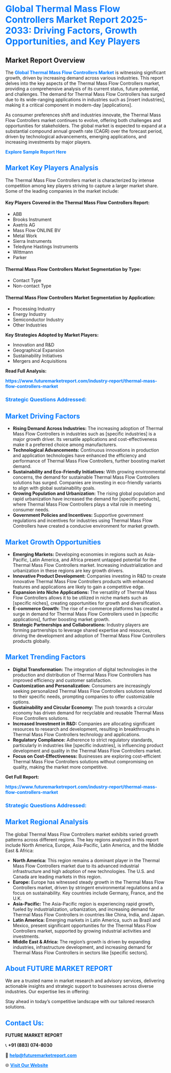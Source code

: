 <h1 style="color: #007BFF;">Global Thermal Mass Flow Controllers Market Report 2025-2033: Driving Factors, Growth Opportunities, and Key Players</h1>

<section id="overview">
<h2>Market Report Overview</h2>
<p>The <a href="https://www.futuremarketreport.com/industry-report/thermal-mass-flow-controllers-market" style="color: #007BFF; text-decoration: none;"><strong>Global Thermal Mass Flow Controllers Market</strong></a> is witnessing significant growth, driven by increasing demand across various industries. This report delves into the key aspects of the Thermal Mass Flow Controllers market, providing a comprehensive analysis of its current status, future potential, and challenges. The demand for Thermal Mass Flow Controllers has surged due to its wide-ranging applications in industries such as [insert industries], making it a critical component in modern-day [applications].</p>
<p>As consumer preferences shift and industries innovate, the Thermal Mass Flow Controllers market continues to evolve, offering both challenges and opportunities for stakeholders. The global market is expected to expand at a substantial compound annual growth rate (CAGR) over the forecast period, driven by technological advancements, emerging applications, and increasing investments by major players.</p>
</section>

<section id="overview">
<p><a href="https://www.futuremarketreport.com/request-sample/reportId=107330" style="color: #007BFF; text-decoration: none;"><strong>Explore Sample Report Here</strong></a></p>
</section>

<section id="key-players">
<h2 style="color: #007BFF;">Market Key Players Analysis</h2>
<p>The Thermal Mass Flow Controllers market is characterized by intense competition among key players striving to capture a larger market share. Some of the leading companies in the market include:</p>
<h4>Key Players Covered in the Thermal Mass Flow Controllers Report:</h4>
<ul><li>ABB</li><li>Brooks Instrument</li><li>Axetris AG</li><li>Mass Flow ONLINE BV</li><li>Metal Work</li><li>Sierra Instruments</li><li>Teledyne Hastings Instruments</li><li>Wittmann</li><li>Parker</li></ul>
<h4>Thermal Mass Flow Controllers Market Segmentation by Type:</h4>
<ul><li>Contact Type</li><li>Non-contact Type</li></ul>

<h4>Thermal Mass Flow Controllers Market Segmentation by Application:</h4>
<ul><li>Processing Industry</li><li>Energy Industry</li><li>Semiconductor Industry</li><li>Other Industries</li></ul>
<p><strong>Key Strategies Adopted by Market Players:</strong></p>
<ul>
<li>Innovation and R&D</li>
<li>Geographical Expansion</li>
<li>Sustainability Initiatives</li>
<li>Mergers and Acquisitions</li>
</ul>
</section>

<section>
<p><strong>Read Full Analysis: </strong></p><a href="https://www.futuremarketreport.com/industry-report/thermal-mass-flow-controllers-market" style="color: #007BFF; text-decoration: none;"><strong>https://www.futuremarketreport.com/industry-report/thermal-mass-flow-controllers-market</strong></a>
<h3 style="color: #007BFF;">Strategic Questions Addressed:</h3>
</section>

<section id="driving-factors">
<h2 style="color: #007BFF;">Market Driving Factors</h2>
<ul>
<li><strong>Rising Demand Across Industries:</strong> The increasing adoption of Thermal Mass Flow Controllers in industries such as [specific industries] is a major growth driver. Its versatile applications and cost-effectiveness make it a preferred choice among manufacturers.</li>
<li><strong>Technological Advancements:</strong> Continuous innovations in production and application technologies have enhanced the efficiency and performance of Thermal Mass Flow Controllers, further boosting market demand.</li>
<li><strong>Sustainability and Eco-Friendly Initiatives:</strong> With growing environmental concerns, the demand for sustainable Thermal Mass Flow Controllers solutions has surged. Companies are investing in eco-friendly variants to align with global sustainability goals.</li>
<li><strong>Growing Population and Urbanization:</strong> The rising global population and rapid urbanization have increased the demand for [specific products], where Thermal Mass Flow Controllers plays a vital role in meeting consumer needs.</li>
<li><strong>Government Policies and Incentives:</strong> Supportive government regulations and incentives for industries using Thermal Mass Flow Controllers have created a conducive environment for market growth.</li>
</ul>
</section>

<section id="growth-opportunities">
<h2 style="color: #007BFF;">Market Growth Opportunities</h2>
<ul>
<li><strong>Emerging Markets:</strong> Developing economies in regions such as Asia-Pacific, Latin America, and Africa present untapped potential for the Thermal Mass Flow Controllers market. Increasing industrialization and urbanization in these regions are key growth drivers.</li>
<li><strong>Innovative Product Development:</strong> Companies investing in R&D to create innovative Thermal Mass Flow Controllers products with enhanced features and applications are likely to gain a competitive edge.</li>
<li><strong>Expansion into Niche Applications:</strong> The versatility of Thermal Mass Flow Controllers allows it to be utilized in niche markets such as [specific niches], creating opportunities for growth and diversification.</li>
<li><strong>E-commerce Growth:</strong> The rise of e-commerce platforms has created a surge in demand for Thermal Mass Flow Controllers used in [specific applications], further boosting market growth.</li>
<li><strong>Strategic Partnerships and Collaborations:</strong> Industry players are forming partnerships to leverage shared expertise and resources, driving the development and adoption of Thermal Mass Flow Controllers products globally.</li>
</ul>
</section>

<section id="trending-factors">
<h2 style="color: #007BFF;">Market Trending Factors</h2>
<ul>
<li><strong>Digital Transformation:</strong> The integration of digital technologies in the production and distribution of Thermal Mass Flow Controllers has improved efficiency and customer satisfaction.</li>
<li><strong>Customization and Personalization:</strong> Consumers are increasingly seeking personalized Thermal Mass Flow Controllers solutions tailored to their specific needs, prompting companies to offer customizable options.</li>
<li><strong>Sustainability and Circular Economy:</strong> The push towards a circular economy has driven demand for recyclable and reusable Thermal Mass Flow Controllers solutions.</li>
<li><strong>Increased Investment in R&D:</strong> Companies are allocating significant resources to research and development, resulting in breakthroughs in Thermal Mass Flow Controllers technology and applications.</li>
<li><strong>Regulatory Compliance:</strong> Adherence to strict regulatory standards, particularly in industries like [specific industries], is influencing product development and quality in the Thermal Mass Flow Controllers market.</li>
<li><strong>Focus on Cost-Effectiveness:</strong> Businesses are exploring cost-efficient Thermal Mass Flow Controllers solutions without compromising on quality, making the market more competitive.</li>
</ul>
</section>

<section>
<p><strong>Get Full Report: </strong></p><a href="https://www.futuremarketreport.com/industry-report/thermal-mass-flow-controllers-market" style="color: #007BFF; text-decoration: none;"><strong>https://www.futuremarketreport.com/industry-report/thermal-mass-flow-controllers-market</strong></a>
<h3 style="color: #007BFF;">Strategic Questions Addressed:</h3>
</section>


<section id="regional-analysis">
<h2 style="color: #007BFF;">Market Regional Analysis</h2>
<p>The global Thermal Mass Flow Controllers market exhibits varied growth patterns across different regions. The key regions analyzed in this report include North America, Europe, Asia-Pacific, Latin America, and the Middle East & Africa:</p>
<ul>
<li><strong>North America:</strong> This region remains a dominant player in the Thermal Mass Flow Controllers market due to its advanced industrial infrastructure and high adoption of new technologies. The U.S. and Canada are leading markets in this region.</li>
<li><strong>Europe:</strong> Europe has witnessed steady growth in the Thermal Mass Flow Controllers market, driven by stringent environmental regulations and a focus on sustainability. Key countries include Germany, France, and the U.K.</li>
<li><strong>Asia-Pacific:</strong> The Asia-Pacific region is experiencing rapid growth, fueled by industrialization, urbanization, and increasing demand for Thermal Mass Flow Controllers in countries like China, India, and Japan.</li>
<li><strong>Latin America:</strong> Emerging markets in Latin America, such as Brazil and Mexico, present significant opportunities for the Thermal Mass Flow Controllers market, supported by growing industrial activities and investments.</li>
<li><strong>Middle East & Africa:</strong> The region’s growth is driven by expanding industries, infrastructure development, and increasing demand for Thermal Mass Flow Controllers in sectors like [specific sectors].</li>
</ul>
</section>

<footer>
<h2 style="color: #007BFF;">About FUTURE MARKET REPORT</h2>
<p>We are a trusted name in market research and advisory services, delivering actionable insights and strategic support to businesses across diverse industries. Our expertise lies in offering:</p>

<p>Stay ahead in today’s competitive landscape with our tailored research solutions.</p>

<h2 style="color: #007BFF;">Contact Us:</h2>
<p><strong>FUTURE MARKET REPORT</strong></p>
<p>📞 <strong>+91 (883) 074-8030</strong></p>
<p>📧 <strong><a href="mailto:help@futuremarketreport.com" style="color: #007BFF;">help@futuremarketreport.com</a></strong></p>
<p>🌐 <strong><a href="https://www.futuremarketreport.com/" style="color: #007BFF;">Visit Our Website</a></strong></p>
</footer>